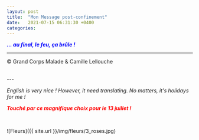 ```yaml
---
layout: post
title:  "Mon Message post-confinement"
date:   2021-07-15 06:31:30 +0400
categories: 
---
```



<span style="color: blue">***... au final, le feu, ça brûle !***</span>
<br/>


---
&copy;  Grand Corps Malade & Camille Lellouche

<br>
---

*English is very nice ! However, it need translating. No matters, it's holidays for me !*


<span style="color: red">***Touché par ce magnifique choix pour le 13 juillet !***</span>

<br>

![Fleurs]({{ site.url }}/img/fleurs/3_roses.jpg)